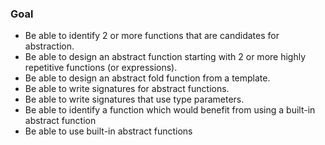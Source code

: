### Goal

-   Be able to identify 2 or more functions that are candidates for abstraction.
-   Be able to design an abstract function starting with 2 or more highly repetitive functions (or expressions).
-   Be able to design an abstract fold function from a template.
-   Be able to write signatures for abstract functions.
-   Be able to write signatures that use type parameters.
-   Be able to identify a function which would benefit from using a built-in abstract function
-   Be able to use built-in abstract functions
